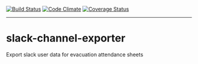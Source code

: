 [![Build Status](https://travis-ci.org/dpca/slack-channel-exporter.svg?branch=master)](https://travis-ci.org/dpca/slack-channel-exporter)
[![Code Climate](https://codeclimate.com/github/dpca/slack-channel-exporter/badges/gpa.svg)](https://codeclimate.com/github/dpca/slack-channel-exporter)
[![Coverage Status](https://coveralls.io/repos/github/dpca/slack-channel-exporter/badge.svg?branch=master)](https://coveralls.io/github/dpca/slack-channel-exporter?branch=master)

* * *

# slack-channel-exporter

Export slack user data for evacuation attendance sheets
